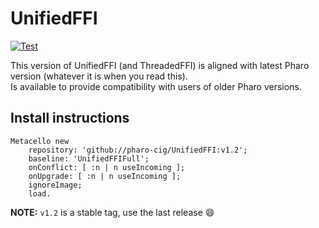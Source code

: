 # UnifiedFFI

[![Test](https://github.com/pharo-cig/UnifiedFFI/actions/workflows/test.yml/badge.svg)](https://github.com/pharo-cig/UnifiedFFI/actions/workflows/test.yml)

This version of UnifiedFFI (and ThreadedFFI) is aligned with latest Pharo version (whatever it is when you read this).  
Is available to provide compatibility with users of older Pharo versions. 

## Install instructions

```smalltalk
Metacello new
	repository: 'github://pharo-cig/UnifiedFFI:v1.2';
	baseline: 'UnifiedFFIFull';
	onConflict: [ :n | n useIncoming ];
	onUpgrade: [ :n | n useIncoming ];
	ignoreImage;
	load.
```

**NOTE:** `v1.2` is a stable tag, use the last release 😄
